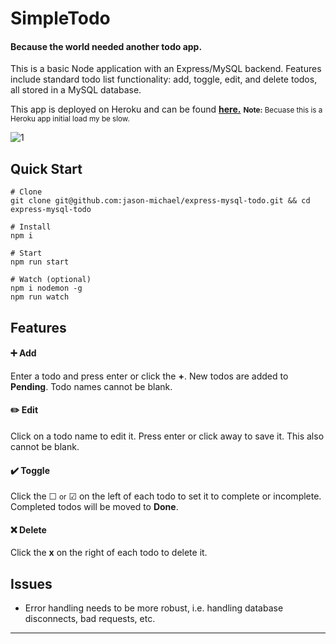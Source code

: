 # SimpleTodo ##
#### Because the world needed another todo app.

This is a basic Node application with an Express/MySQL backend. Features include standard todo list functionality: add, toggle, edit, and delete todos, all stored in a MySQL database.

This app is deployed on Heroku and can be found **[here.](https://desolate-ravine-82175.herokuapp.com/)**
<small><strong>Note:</strong> Becuase this is a Heroku app initial load my be slow.</small>

![1](https://user-images.githubusercontent.com/30272940/48655852-8c44cd00-e9e2-11e8-8f54-394877f4f30e.jpg)

## Quick Start
```
# Clone
git clone git@github.com:jason-michael/express-mysql-todo.git && cd express-mysql-todo

# Install
npm i

# Start
npm run start

# Watch (optional)
npm i nodemon -g
npm run watch
```

## Features
#### ➕ Add
Enter a todo and press enter or click the **+**. New todos are added to **Pending**. Todo names cannot be blank.

#### ✏️ Edit
Click on a todo name to edit it. Press enter or click away to save it. This also cannot be blank.

#### ✔️ Toggle
Click the ☐ <small>or</small> ☑ on the left of each todo to set it to complete or incomplete. Completed todos will be moved to **Done**.

#### ❌ Delete
Click the **x** on the right of each todo to delete it.

## Issues
- Error handling needs to be more robust, i.e. handling database disconnects, bad requests, etc.

---
